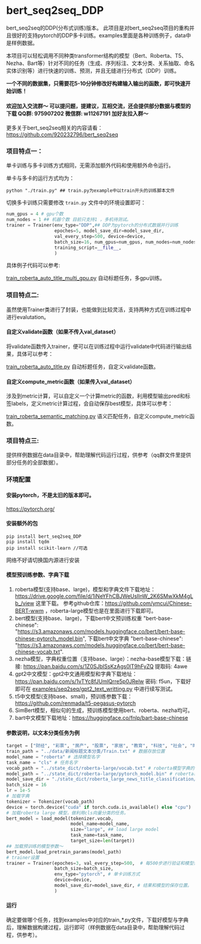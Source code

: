 # bert_seq2seq_DDP
bert_seq2seq的DDP(分布式训练)版本。
此项目是对bert_seq2seq项目的重构并且很好的支持pytorch的DDP多卡训练。examples里面是各种训练例子，data中是样例数据。

本项目可以轻松调用不同种类transformer结构的模型（Bert、Roberta、T5、Nezha、Bart等）针对不同的任务（生成、序列标注、文本分类、关系抽取、命名实体识别等）进行快速的训练、预测，并且无缝进行分布式（DDP）训练。

**一个不同的数据集，只需要花5-10分钟修改好构建输入输出的函数，即可快速开始训练！**
#### 欢迎加入交流群～ 可以提问题，提建议，互相交流，还会提供部分数据与模型的下载 QQ群: 975907202 微信群: w11267191 加好友拉入群～


更多关于bert_seq2seq相关的内容请看：https://github.com/920232796/bert_seq2seq

### 项目特点一：
单卡训练与多卡训练方式相同，无需添加额外代码和使用额外命令运行。

单卡与多卡的运行方式均为：
```shell
python "./train.py" ## train.py为example中以train开头的训练脚本文件
```
切换多卡训练只需要修改 ```train.py``` 文件中的环境设置即可：

```python
num_gpus = 4 # gpu个数
num_nodes = 1 ## 机器个数 目前只支持1 ，多机待测试。
trainer = Trainer(env_type="DDP",## DDP为pytorch的分布式数据并行训练
                  epoches=5, model_save_dir=model_save_dir,
                  val_every_step=500, device=device,
                  batch_size=16, num_gpus=num_gpus, num_nodes=num_nodes,
                  training_script=__file__,
                  )
```
具体例子代码可以参考:

[train_roberta_auto_title_multi_gpu.py](https://github.com/920232796/bert_seq2seq_DDP/blob/master/examples/seq2seq/train_roberta_auto_title_multi_gpu.py) 自动标题任务，多gpu训练。

### 项目特点二:
虽然使用Trainer类进行了封装，也能做到比较灵活，支持两种方式在训练过程中进行evalutation。

#### 自定义validate函数（如果不传入val_dataset）
将validate函数传入trainer，便可以在训练过程中运行validate中代码进行输出结果，具体可以参考：

[train_roberta_auto_title.py](https://github.com/920232796/bert_seq2seq_DDP/blob/master/examples/seq2seq/train_roberta_auto_title.py) 自动标题任务，自定义validate函数。

#### 自定义compute_metric函数（如果传入val_dataset）
涉及到metric计算，可以自定义一个计算metric的函数，利用模型输出pred和标签labels，定义metric计算过程，会自动保存best模型，具体可以参考：

[train_roberta_semantic_matching.py](https://github.com/920232796/bert_seq2seq_DDP/blob/master/examples/text_classification/train_roberta_semantic_matching.py) 语义匹配任务，自定义compute_metric函数。

### 项目特点三:
提供样例数据在data目录中，帮助理解代码运行过程，供参考（qq群文件里提供部分任务的全部数据）。
### 环境配置
#### 安装pytorch，不是太旧的版本即可。
https://pytorch.org/
#### 安装额外的包
```commandline
pip install bert_seq2seq_DDP 
pip install tqdm
pip install scikit-learn //可选
```
网络不好请切换国内源进行安装

#### 模型预训练参数、字典下载
1. roberta模型(支持base、large)，模型和字典文件下载地址：https://drive.google.com/file/d/1iNeYFhCBJWeUsIlnW_2K6SMwXkM4gLb_/view 这里下载。 参考github仓库：https://github.com/ymcui/Chinese-BERT-wwm ，roberta-large模型也是在里面进行下载即可。
2. bert模型(支持base、large)，下载bert中文预训练权重 "bert-base-chinese": "https://s3.amazonaws.com/models.huggingface.co/bert/bert-base-chinese-pytorch_model.bin", 下载bert中文字典 "bert-base-chinese": "https://s3.amazonaws.com/models.huggingface.co/bert/bert-base-chinese-vocab.txt".
3. nezha模型，字典权重位置（支持base、large）：nezha-base模型下载：链接: https://pan.baidu.com/s/1Z0SJbISsKzAgs0lT9hFyZQ 提取码: 4awe
4. gpt2中文模型：gpt2中文通用模型和字典下载地址：https://pan.baidu.com/s/1vTYc8fJUmlQrre5p0JRelw  密码: f5un，下载好即可在 [examples/seq2seq/gpt2_text_writting.py](https://github.com/920232796/bert_seq2seq_DDP/blob/master/examples/seq2seq/gpt2_text_writting.py) 中进行续写测试。
6. t5中文模型(支持base、small)，预训练参数下载：https://github.com/renmada/t5-pegasus-pytorch
7. SimBert模型，相似句的生成，预训练模型使用bert、roberta、nezha均可。
8. bart中文模型下载地址：https://huggingface.co/fnlp/bart-base-chinese

#### 参数说明，以文本分类任务为例
```python
target = ["财经", "彩票", "房产", "股票", "家居", "教育", "科技", "社会", "时尚", "时政", "体育", "星座", "游戏", "娱乐"] # 所有labels
train_path = "../data/新闻标题文本分类/Train.txt" # 数据存放位置
model_name = "roberta" # 选择模型名字
task_name = "cls" # 任务名字
vocab_path = "../state_dict/roberta-large/vocab.txt" # roberta模型字典的位置
model_path = "../state_dict/roberta-large/pytorch_model.bin" # roberta模型位置
model_save_dir = "./state_dict/roberta_large_news_title_classification/" ## 训练结果和模型的保存位置
batch_size = 16
lr = 1e-5
# 加载字典
tokenizer = Tokenizer(vocab_path)
device = torch.device("cuda" if torch.cuda.is_available() else "cpu")
# 加载roberta large 模型，做利用cls向量分类的任务。
bert_model = load_model(tokenizer.vocab,
                        model_name=model_name,
                        size="large", ## load large model
                        task_name=task_name,
                        target_size=len(target))
## 加载预训练的模型参数～
bert_model.load_pretrain_params(model_path)
# trainer设置
trainer = Trainer(epoches=3, val_every_step=500,  # 每500步进行验证和模型保存
                  batch_size=batch_size, 
                  env_type="pytorch", # 单卡训练方式
                  device=device, 
                  model_save_dir=model_save_dir, # 结果和模型的保存位置。
                  )
```
#### 运行
确定要做哪个任务，找到examples中对应的train_*.py文件，下载好模型与字典后，理解数据构建过程，运行即可（样例数据在data目录中，帮助理解代码过程，供参考）。

